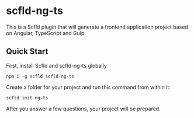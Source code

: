 # scfld-ng-ts

This is a Scfld plugin that will generate a frontend application project based on Angular, TypeScript and Gulp.

## Quick Start

First, install Scfld and scfld-ng-ts globally

    npm i -g scfld scfld-ng-ts

Create a folder for your project and run this command from within it:

    scfld init ng-ts

After you answer a few questions, your project will be prepared.
